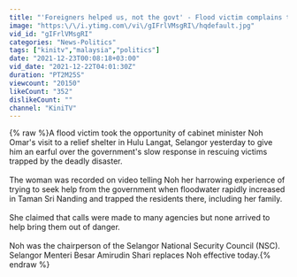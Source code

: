 ```yaml
---
title: "'Foreigners helped us, not the govt' - Flood victim complains to minister over slow response"
image: "https:\/\/i.ytimg.com\/vi\/gIFrlVMsgRI\/hqdefault.jpg"
vid_id: "gIFrlVMsgRI"
categories: "News-Politics"
tags: ["kinitv","malaysia","politics"]
date: "2021-12-23T00:08:18+03:00"
vid_date: "2021-12-22T04:01:30Z"
duration: "PT2M25S"
viewcount: "20150"
likeCount: "352"
dislikeCount: ""
channel: "KiniTV"
---
```

{% raw %}A flood victim took the opportunity of cabinet minister Noh Omar's visit to a relief shelter in Hulu Langat, Selangor yesterday to give him an earful over the government's slow response in rescuing victims trapped by the deadly disaster.<br /><br />The woman was recorded on video telling Noh her harrowing experience of trying to seek help from the government when floodwater rapidly increased in Taman Sri Nanding and trapped the residents there, including her family.<br /><br />She claimed that calls were made to many agencies but none arrived to help bring them out of danger.<br /><br />Noh was the chairperson of the Selangor National Security Council (NSC). Selangor Menteri Besar Amirudin Shari replaces Noh effective today.{% endraw %}
